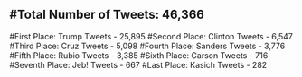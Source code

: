 #Total Number of Tweets: 46,366 
---
#First Place: Trump Tweets - 25,895
#Second Place: Clinton Tweets - 6,547
#Third Place: Cruz Tweets - 5,098
#Fourth Place: Sanders Tweets - 3,776
#Fifth Place: Rubio Tweets - 3,385
#Sixth Place: Carson Tweets - 716
#Seventh Place: Jeb! Tweets - 667
#Last Place: Kasich Tweets - 282
